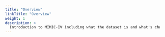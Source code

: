 ```yaml
---
title: "Overview"
linkTitle: "Overview"
weight: 1
description: >
  Introduction to MIMIC-IV including what the dataset is and what's changed since MIMIC-III.
---
```

